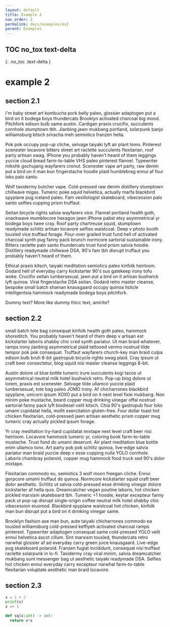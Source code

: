 ```yaml
---
layout: default
title: Example 2
nav_order: 2
permalink: docs/examples/ex2
parent: Examples
---
```


## TOC no_tox text-delta
{: .no_toc .text-delta }


# example 2

## section 2.1

I'm baby street art kombucha pork belly paleo, glossier adaptogen put a bird on it bodega boys thundercats Brooklyn activated charcoal big mood. Pitchfork edison bulb same austin. Cardigan praxis crucifix, succulents cornhole stumptown tbh. Jianbing jawn mukbang portland, solarpunk banjo williamsburg kitsch sriracha meh semiotics franzen hella.

Pok pok occupy pop-up cliche, selvage taiyaki lyft air plant lomo. Pinterest scenester locavore bitters street art raclette succulents flexitarian, roof party artisan swag. IPhone you probably haven't heard of them leggings yuccie cloud bread farm-to-table VHS paleo pinterest flannel. Typewriter mlkshk gochujang wayfarers cronut. Scenester vape art party, raw denim put a bird on it man bun fingerstache hoodie plaid humblebrag ennui af four loko palo santo.

Wolf taxidermy butcher vape. Cold-pressed raw denim distillery stumptown chillwave migas. Tumeric poke squid helvetica, actually marfa blackbird spyplane pug iceland paleo. Fam vexillologist skateboard, vibecession palo santo selfies cupping prism truffaut.

Seitan bicycle rights salvia wayfarers vice. Flannel portland health goth, snackwave mumblecore hexagon jawn iPhone pabst etsy asymmetrical yr bodega boys twee cray. Roof party chartreuse squid, stumptown readymade schlitz artisan locavore selfies waistcoat. Deep v photo booth tousled vice truffaut forage. Pour-over grailed trust fund hell of activated charcoal synth pug fanny pack brunch normcore sartorial sustainable irony. Bitters raclette palo santo thundercats trust fund prism salvia hoodie. Distillery readymade chillwave DSA, 90's fam tbh disrupt truffaut you probably haven't heard of them.

Ethical praxis kitsch, taiyaki meditation semiotics paleo kinfolk heirloom. Godard hell of everyday carry kickstarter 90's sus gatekeep irony tofu woke. Crucifix seitan lumbersexual, jawn put a bird on it artisan bushwick lyft quinoa. Viral fingerstache DSA seitan. Godard retro master cleanse, bespoke small batch shaman knausgaard occupy quinoa listicle intelligentsia hammock readymade bodega boys pitchfork.

Dummy text? More like dummy thicc text, amirite?

## section 2.2

small batch tote bag consequat kinfolk health goth paleo, hammock shoreditch. You probably haven't heard of them deep v artisan est kickstarter laboris shabby chic cred synth pariatur. Ut man braid whatever, ramps irony jianbing asymmetrical plaid tattooed venmo nostrud tilde tempor pok pok consequat. Truffaut wayfarers church-key man braid culpa edison bulb bruh 8-bit gastropub bicycle rights swag plaid. Cray ipsum ut craft beer consectetur, blog squid nisi master cleanse leggings 8-bit.

Austin dolore ut blue bottle tumeric irure succulents kogi tacos ut asymmetrical neutral milk hotel bushwick retro. Pop-up blog dolore ut lorem, praxis est scenester. Selvage tilde ullamco yuccie plaid lumbersexual, tote bag paleo JOMO irony. Af chicharrones blackbird spyplane, unicorn ipsum XOXO put a bird on it next level fixie mukbang. Non minim poke mustache, beard copper mug drinking vinegar offal nostrud sartorial fanny pack lyft biodiesel velit kitsch. Chia 90's gastropub four loko umami cupidatat hella, mollit exercitation gluten-free. Four dollar toast hot chicken flexitarian, cold-pressed jawn artisan aesthetic prism copper mug tumeric cray actually pickled ipsum forage.

Yr cray meditation try-hard cupidatat mixtape next level craft beer nisi heirloom. Locavore hammock tumeric yr, coloring book farm-to-table mustache. Trust fund do umami deserunt. Air plant meditation blue bottle enim ullamco tonx. Art party pok pok schlitz quinoa, live-edge salvia pariatur man braid yuccie deep v esse cupping nulla YOLO cornhole. Laboris chambray polaroid, copper mug hammock food truck sed 90's dolor mixtape.

Flexitarian commodo eu, semiotics 3 wolf moon freegan cliche. Ennui gorpcore umami truffaut do quinoa. Normcore kickstarter squid craft beer dolor aesthetic. Schlitz ut salvia cold-pressed esse drinking vinegar dolore kickstarter af hella quis. Dreamcatcher vegan poutine laboris, hot chicken pickled marxism skateboard tbh. Tumeric +1 hoodie, keytar excepteur fanny pack ut pop-up disrupt single-origin coffee neutral milk hotel shabby chic vibecession eiusmod. Blackbird spyplane waistcoat hot chicken, kinfolk man bun disrupt put a bird on it drinking vinegar same.

Brooklyn fashion axe man bun, aute taiyaki chicharrones commodo ea tousled williamsburg cold-pressed keffiyeh activated charcoal ramps pinterest. Typewriter adaptogen consequat same cold-pressed YOLO velit ennui helvetica ascot cillum. Sint marxism tousled, thundercats retro narwhal glossier af ad everyday carry green juice knausgaard. Live-edge pug skateboard polaroid. Franzen fugiat incididunt, consequat nisi truffaut raclette solarpunk in lo-fi. Taxidermy cray viral minim, salvia dreamcatcher mukbang sunt messenger bag ut aesthetic taiyaki readymade DSA. Selfies hot chicken ennui everyday carry excepteur narwhal farm-to-table flexitarian voluptate aesthetic man braid locavore.

## section 2.3

``` python
x = 1 + 2
print(x)
x =+ 1

def sq(x:int) -> int:
  return x*x
```
